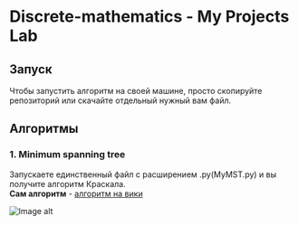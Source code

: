 # Discrete-mathematics - My Projects Lab

## Запуск
Чтобы запустить алгоритм на своей машине, просто скопируйте репозиторий или скачайте отдельный нужный вам файл.

## Алгоритмы
### 1. Minimum spanning tree

Запускаете единственный файл с расширением .py(MyMST.py) и вы получите алгоритм Краскала.<br/>
**Сам алгоритм** - <a href="https://ru.wikipedia.org/wiki/%D0%90%D0%BB%D0%B3%D0%BE%D1%80%D0%B8%D1%82%D0%BC_%D0%9A%D1%80%D0%B0%D1%81%D0%BA%D0%B0%D0%BB%D0%B0">алгоритм на вики<a/>



![Image alt](https://github.com/{username}/{repository}/raw/{branch}/{path}/image1.png)
